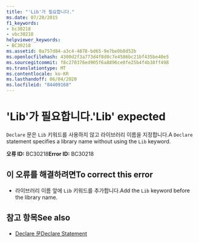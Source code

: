 ```yaml
---
title: "'Lib'가 필요합니다."
ms.date: 07/20/2015
f1_keywords:
- bc30218
- vbc30218
helpviewer_keywords:
- BC30218
ms.assetid: 0a757d84-a3c4-4878-bd65-9e7be0b8d52b
ms.openlocfilehash: 4300d2f3a773d4f8d0c7e4586bc21bf435be40e5
ms.sourcegitcommit: f8c270376ed905f6a8896ce0fe25b4f4b38ff498
ms.translationtype: MT
ms.contentlocale: ko-KR
ms.lasthandoff: 06/04/2020
ms.locfileid: "84409168"
---
```

# <a name="lib-expected"></a><span data-ttu-id="1d66a-102">'Lib'가 필요합니다.</span><span class="sxs-lookup"><span data-stu-id="1d66a-102">'Lib' expected</span></span>
<span data-ttu-id="1d66a-103">`Declare` 문은 `Lib` 키워드를 사용하지 않고 라이브러리 이름을 지정합니다.</span><span class="sxs-lookup"><span data-stu-id="1d66a-103">A `Declare` statement specifies a library name without using the `Lib` keyword.</span></span>  
  
 <span data-ttu-id="1d66a-104">**오류 ID:** BC30218</span><span class="sxs-lookup"><span data-stu-id="1d66a-104">**Error ID:** BC30218</span></span>  
  
## <a name="to-correct-this-error"></a><span data-ttu-id="1d66a-105">이 오류를 해결하려면</span><span class="sxs-lookup"><span data-stu-id="1d66a-105">To correct this error</span></span>  
  
- <span data-ttu-id="1d66a-106">라이브러리 이름 앞에 `Lib` 키워드를 추가합니다.</span><span class="sxs-lookup"><span data-stu-id="1d66a-106">Add the `Lib` keyword before the library name.</span></span>  
  
## <a name="see-also"></a><span data-ttu-id="1d66a-107">참고 항목</span><span class="sxs-lookup"><span data-stu-id="1d66a-107">See also</span></span>

- [<span data-ttu-id="1d66a-108">Declare 문</span><span class="sxs-lookup"><span data-stu-id="1d66a-108">Declare Statement</span></span>](../language-reference/statements/declare-statement.md)
